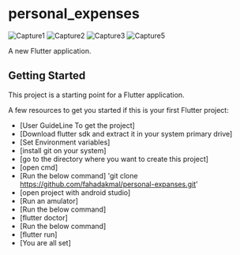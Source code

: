 # personal_expenses

![Capture1](https://user-images.githubusercontent.com/43066831/96675900-79cd2e00-1385-11eb-8fb4-6021d70adb18.PNG)
![Capture2](https://user-images.githubusercontent.com/43066831/96675904-7b96f180-1385-11eb-8451-fd98a95b28ad.PNG)
![Capture3](https://user-images.githubusercontent.com/43066831/96675905-7c2f8800-1385-11eb-848c-b1b47f514070.PNG)
![Capture5](https://user-images.githubusercontent.com/43066831/96675907-7df94b80-1385-11eb-9167-1c947e9d7a7e.PNG)


A new Flutter application.

## Getting Started

This project is a starting point for a Flutter application.

A few resources to get you started if this is your first Flutter project:

- [User GuideLine To get the project]
- [Download flutter sdk and extract it in your system primary drive]
- [Set Environment variables]
- [install git on your system]
- [go to the directory where you want to create this project]
- [open cmd]
- [Run the below command]
  'git clone https://github.com/fahadakmal/personal-expanses.git'
- [open project with android studio]
- [Run an amulator]
- [Run the below command]
- [flutter doctor]
- [Run the below command]
- [flutter run]
- [You are all set]









